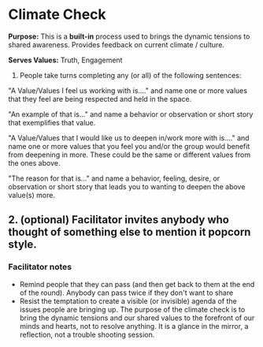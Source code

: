 # Climate Check

**Purpose:** This is a **built-in** process used to brings the dynamic tensions to shared awareness. Provides feedback on current climate \/ culture.

**Serves Values:** Truth, Engagement

1. People take turns completing any \(or all\) of the following sentences:

"A Value\/Values I feel us working with is...." and name one or more values that they feel are being respected and held in the space.

"An example of that is..." and name a behavior or observation or short story that exemplifies that value.

"A Value\/Values that I would like us to deepen in\/work more with is...." and name one or more values that you feel you and\/or the group would benefit from deepening in more. These could be the same or different values from the ones above.

"The reason for that is..." and name a behavior, feeling, desire, or observation or short story that leads you to wanting to deepen the above value\(s\) more.

## 2. \(optional\) Facilitator invites anybody who thought of something else to mention it popcorn style.

### Facilitator notes

* Remind people that they can pass \(and then get back to them at the end of the round\). Anybody can pass twice if they don't want to share
* Resist the temptation to create a visible \(or invisible\) agenda of the issues people are bringing up. The purpose of the climate check is to bring the dynamic tensions and our shared values to the forefront of our minds and hearts, not to resolve anything. It is a glance in the mirror, a reflection, not a trouble shooting session.

